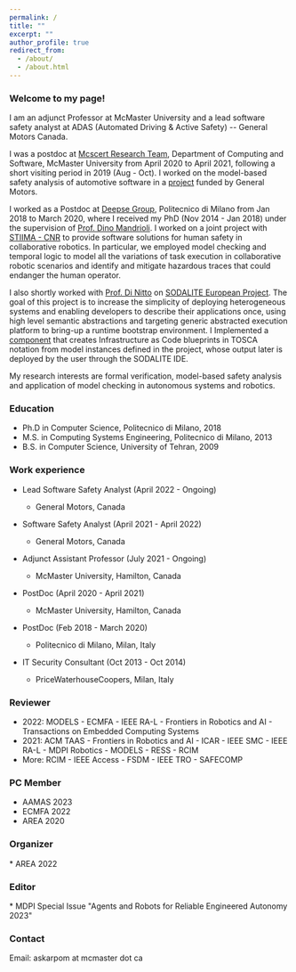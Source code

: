 ```yaml
---
permalink: /
title: ""
excerpt: ""
author_profile: true
redirect_from:
  - /about/
  - /about.html
---
```


<h3>Welcome to my page!</h3>

I am an adjunct Professor at McMaster University and a lead software safety analyst at ADAS (Automated Driving & Active Safety) -- General Motors Canada.

I was a postdoc at [Mcscert Research Team](https://www.mcscert.ca/mcscert-research-team/), Department of Computing and Software, McMaster University from April 2020 to April 2021, following a short visiting period in 2019 (Aug - Oct). I worked on the model-based safety analysis of automotive software in a [project](https://www.eng.mcmaster.ca/news/mcmaster-engineering-researchers-awarded-funding-advance-software-safety-next-generation) funded by General Motors.

I worked as a Postdoc at [Deepse Group](https://www.deepse.deib.polimi.it/), Politecnico di Milano from Jan 2018 to March 2020, where I received my PhD (Nov 2014 - Jan 2018) under the supervision of [Prof. Dino Mandrioli](https://www4.ceda.polimi.it/manifesti/manifesti/controller/ricerche/RicercaPerDocentiPublic.do?evn_didattica=EVENTO&&aa=2019&k_cf=-1&k_corso_la=-1&ac_ins=0&lang=EN&tipoCorso=ALL_TIPO_CORSO&semestre=ALL_SEMESTRI&tipoInsegnamento=ALL_TIPO_INSEGNAMENTO&sede=ALL_SEDI&n_docente=dino&k_doc=231476&tab_ricerca=2). I worked on a joint project with [STIIMA - CNR](https://www.stiima.cnr.it/en/) to provide software solutions for human safety in collaborative robotics. In particular, we employed model checking and temporal logic to model all the variations of task execution in collaborative robotic scenarios and identify and mitigate hazardous traces that could endanger the human operator.

I also shortly worked with [Prof. Di Nitto](https://dinitto.faculty.polimi.it/) on [SODALITE European Project](https://www.sodalite.eu/).  The goal of this project is to increase the simplicity of deploying heterogeneous systems and enabling developers to describe their applications once, using high level semantic abstractions and targeting generic abstracted execution platform to bring-up a runtime bootstrap environment. 
I Implemented a [component](https://github.com/SODALITE-EU/iac-blueprint-builder) that creates Infrastructure as Code blueprints in TOSCA notation from model instances defined in the project, whose output later is deployed by the user through the SODALITE IDE. 

My research interests are formal verification, model-based safety analysis and application of model checking in autonomous systems and robotics.



<h3>Education</h3>

* Ph.D in Computer Science, Politecnico di Milano, 2018
* M.S. in Computing Systems Engineering, Politecnico di Milano, 2013
* B.S. in Computer Science, University of Tehran, 2009

<h3>Work experience</h3>

* Lead Software Safety Analyst (April 2022 - Ongoing)         
  * General Motors, Canada

* Software Safety Analyst (April 2021 - April 2022)         
  * General Motors, Canada                                  

* Adjunct Assistant Professor (July 2021 - Ongoing)
  * McMaster University, Hamilton, Canada
  
* PostDoc (April 2020 - April 2021)
  * McMaster University, Hamilton, Canada

* PostDoc (Feb 2018 - March 2020)
  * Politecnico di Milano, Milan, Italy

* IT Security Consultant (Oct 2013 - Oct 2014)
  * PriceWaterhouseCoopers, Milan, Italy



<h3>Reviewer</h3>

 * 2022: MODELS - ECMFA  -  IEEE RA-L   -  Frontiers in Robotics and AI  -  Transactions on Embedded Computing Systems
 * 2021: ACM TAAS - Frontiers in Robotics and AI  - ICAR -  IEEE SMC  - IEEE RA-L  - MDPI Robotics  -  MODELS  - RESS  - RCIM
 * More: RCIM  -  IEEE Access  -  FSDM -  IEEE TRO -  SAFECOMP



<h3>PC Member</h3>

 * AAMAS 2023
 * ECMFA 2022
 * AREA 2020 


<h3>Organizer</h3>
 * AREA 2022

<h3>Editor</h3> 
 * MDPI Special Issue "Agents and Robots for Reliable Engineered Autonomy 2023"
  
<h3>Contact</h3>

Email: askarpom  at  mcmaster  dot  ca


<!-- Global site tag (gtag.js) - Google Analytics -->
<script async src="https://www.googletagmanager.com/gtag/js?id=G-22E0C3YSYV"></script>
<script>
  window.dataLayer = window.dataLayer || [];
  function gtag(){dataLayer.push(arguments);}
  gtag('js', new Date());

  gtag('config', 'G-22E0C3YSYV');
</script>

